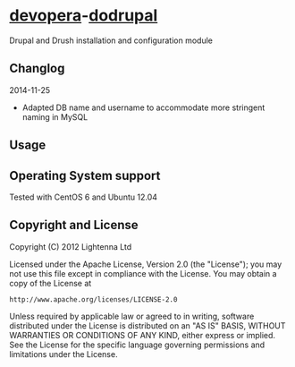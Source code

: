 [devopera](http://devopera.com)-[dodrupal](http://devopera.com/module/dodrupal)
==============

Drupal and Drush installation and configuration module

Changlog
--------

2014-11-25

  * Adapted DB name and username to accommodate more stringent naming in MySQL

Usage
-----

Operating System support
------------------------

Tested with CentOS 6 and Ubuntu 12.04

Copyright and License
---------------------

Copyright (C) 2012 Lightenna Ltd

Licensed under the Apache License, Version 2.0 (the "License"); you may not use this file except in compliance with the License. You may obtain a copy of the License at

    http://www.apache.org/licenses/LICENSE-2.0

Unless required by applicable law or agreed to in writing, software distributed under the License is distributed on an "AS IS" BASIS, WITHOUT WARRANTIES OR CONDITIONS OF ANY KIND, either express or implied. See the License for the specific language governing permissions and limitations under the License.
